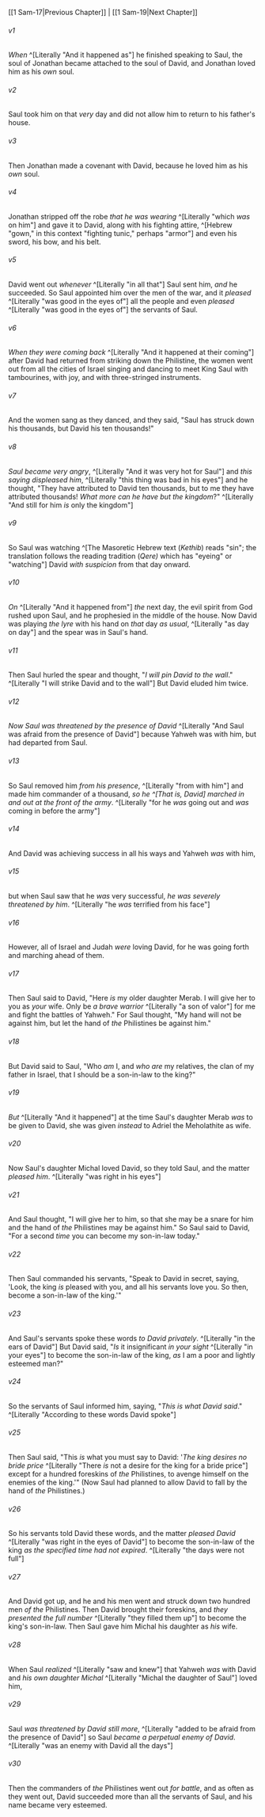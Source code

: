 ﻿---
aliases:
  - 1 Samuel 18
---

[[1 Sam-17|Previous Chapter]] | [[1 Sam-19|Next Chapter]]

###### v1
_When_ ^[Literally "And it happened as"] he finished speaking to Saul, the soul of Jonathan became attached to the soul of David, and Jonathan loved him as his _own_ soul.

###### v2
Saul took him on that _very_ day and did not allow him to return to his father's house.

###### v3
Then Jonathan made a covenant with David, because he loved him as his _own_ soul.

###### v4
Jonathan stripped off the robe _that he was wearing_ ^[Literally "which _was_ on him"] and gave it to David, along with his fighting attire, ^[Hebrew "gown," in this context "fighting tunic," perhaps "armor"] and even his sword, his bow, and his belt.

###### v5
David went out _whenever_ ^[Literally "in all that"] Saul sent him, _and_ he succeeded. So Saul appointed him over the men of the war, and it _pleased_ ^[Literally "was good in the eyes of"] all the people and even _pleased_ ^[Literally "was good in the eyes of"] the servants of Saul.

###### v6
_When they were coming back_ ^[Literally "And it happened at their coming"] after David had returned from striking down the Philistine, the women went out from all the cities of Israel singing and dancing to meet King Saul with tambourines, with joy, and with three-stringed instruments.

###### v7
And the women sang as they danced, and they said,
"Saul has struck down his thousands,
but David his ten thousands!"

###### v8
_Saul became very angry_, ^[Literally "And it was very hot for Saul"] and _this saying displeased him_, ^[Literally "this thing was bad in his eyes"] and he thought, "They have attributed to David ten thousands, but to me they have attributed thousands! _What more can he have but the kingdom_?" ^[Literally "And still for him _is_ only the kingdom"]

###### v9
So Saul was watching ^[The Masoretic Hebrew text (_Kethib_) reads "sin"; the translation follows the reading tradition (_Qere)_ which has "eyeing" or "watching"] David _with suspicion_ from that day onward.

###### v10
_On_ ^[Literally "And it happened from"] _the_ next day, the evil spirit from God rushed upon Saul, and he prophesied in the middle of the house. Now David was playing _the lyre_ with his hand on _that_ day _as usual_, ^[Literally "as day on day"] and the spear was in Saul's hand.

###### v11
Then Saul hurled the spear and thought, "_I will pin David to the wall_." ^[Literally "I will strike David and to the wall"] But David eluded him twice.

###### v12
_Now Saul was threatened by the presence of David_ ^[Literally "And Saul was afraid from the presence of David"] because Yahweh was with him, but had departed from Saul.

###### v13
So Saul removed him _from his presence_, ^[Literally "from with him"] and made him commander of a thousand, _so he ^[That is, David] marched in and out at the front of the army_. ^[Literally "for he _was_ going out and _was_ coming in before the army"]

###### v14
And David was achieving success in all his ways and Yahweh _was_ with him,

###### v15
but when Saul saw that he _was_ very successful, _he was severely threatened by him_. ^[Literally "he _was_ terrified from his face"]

###### v16
However, all of Israel and Judah _were_ loving David, for he was going forth and marching ahead of them.

###### v17
Then Saul said to David, "Here _is_ my older daughter Merab. I will give her to you as _your_ wife. Only be _a brave warrior_ ^[Literally "a son of valor"] for me and fight the battles of Yahweh." For Saul thought, "My hand will not be against him, but let the hand of _the_ Philistines be against him."

###### v18
But David said to Saul, "Who _am_ I, and _who are_ my relatives, the clan of my father in Israel, that I should be a son-in-law to the king?"

###### v19
_But_ ^[Literally "And it happened"] at the time Saul's daughter Merab _was_ to be given to David, she was given _instead_ to Adriel the Meholathite as wife.

###### v20
Now Saul's daughter Michal loved David, so they told Saul, and the matter _pleased him_. ^[Literally "was right in his eyes"]

###### v21
And Saul thought, "I will give her to him, so that she may be a snare for him and the hand of _the_ Philistines may be against him." So Saul said to David, "For a second _time_ you can become my son-in-law today."

###### v22
Then Saul commanded his servants, "Speak to David in secret, saying, 'Look, the king _is_ pleased with you, and all his servants love you. So then, become a son-in-law of the king.'"

###### v23
And Saul's servants spoke these words _to David privately_. ^[Literally "in the ears of David"] But David said, "_Is_ it insignificant _in your sight_ ^[Literally "in your eyes"] to become the son-in-law of the king, _as_ I am a poor and lightly esteemed man?"

###### v24
So the servants of Saul informed him, saying, "_This is what David said_." ^[Literally "According to these words David spoke"]

###### v25
Then Saul said, "This _is_ what you must say to David: '_The king desires no bride price_ ^[Literally "There _is_ not a desire for the king for a bride price"] except for a hundred foreskins of _the_ Philistines, to avenge himself on the enemies of the king.'" (Now Saul had planned to allow David to fall by the hand of _the_ Philistines.)

###### v26
So his servants told David these words, and the matter _pleased David_ ^[Literally "was right in the eyes of David"] to become the son-in-law of the king _as_ _the specified time had not expired_. ^[Literally "the days were not full"]

###### v27
And David got up, and he and his men went and struck down two hundred men _of the_ Philistines. Then David brought their foreskins, and _they presented the full number_ ^[Literally "they filled them up"] to become the king's son-in-law. Then Saul gave him Michal his daughter as _his_ wife.

###### v28
When Saul _realized_ ^[Literally "saw and knew"] that Yahweh _was_ with David and _his own daughter Michal_ ^[Literally "Michal the daughter of Saul"] loved him,

###### v29
Saul _was threatened by David still more_, ^[Literally "added to be afraid from the presence of David"] so Saul _became a perpetual enemy of David_. ^[Literally "was an enemy with David all the days"]

###### v30
Then the commanders of _the_ Philistines went out _for battle_, and as often as they went out, David succeeded more than all the servants of Saul, and his name became very esteemed.